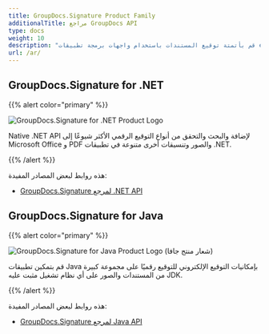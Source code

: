 ```yaml
---
title: GroupDocs.Signature Product Family
additionalTitle: مراجع GroupDocs API
type: docs
weight: 10
description: "قم بأتمتة توقيع المستندات باستخدام واجهات برمجة تطبيقات eSignature API الآمنة عبر الأنظمة الأساسية لتوقيعاتك الشخصية أو الخاصة بالعمل"
url: /ar/
---
```


## GroupDocs.Signature for .NET

{{% alert color="primary" %}} 

![GroupDocs.Signature for .NET Product Logo](../gdocs_net.png)

Native .NET API لإضافة والبحث والتحقق من أنواع التوقيع الرقمي الأكثر شيوعًا إلى Microsoft Office و PDF والصور وتنسيقات أخرى متنوعة في تطبيقات .NET.

{{% /alert %}} 

هذه روابط لبعض المصادر المفيدة:

- [GroupDocs.Signature لمرجع .NET API](/signature/ar/net/)


## GroupDocs.Signature for Java

{{% alert color="primary" %}}

![GroupDocs.Signature for Java Product Logo (شعار منتج جافا)](../gdocs_java.png)

قم بتمكين تطبيقات Java بإمكانيات التوقيع الإلكتروني للتوقيع رقميًا على مجموعة كبيرة من المستندات والصور على أي نظام تشغيل مثبت عليه JDK.

{{% /alert %}}

هذه روابط لبعض المصادر المفيدة:

- [GroupDocs.Signature لمرجع Java API](/signature/java/)
